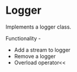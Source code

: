 # Logger

Implements a logger class.

Functionality -
* Add a stream to logger
* Remove a logger
* Overload operator<<
